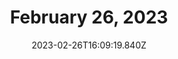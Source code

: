 ---
title: February 26, 2023
videoLink: https://youtube.com/live/zA7KbahO6W8
serviceOrderlink: na
date: 2023-02-26T16:09:19.840Z
serviceDescription: n﻿a
---